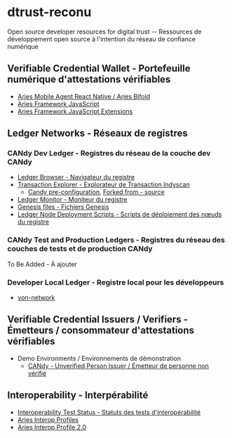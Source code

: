 # dtrust-reconu

Open source developer resources for digital trust --  Ressources de développement open source à l'intention du réseau de confiance numérique

## Verifiable Credential Wallet - Portefeuille numérique d'attestations vérifiables

- [Aries Mobile Agent React Native / Aries Bifold](https://github.com/hyperledger/aries-mobile-agent-react-native)
- [Aries Framework JavaScript](https://github.com/hyperledger/aries-framework-javascript)
- [Aries Framework JavaScript Extensions](https://github.com/hyperledger/aries-framework-javascript-ext)

## Ledger Networks - Réseaux de registres

### CANdy Dev Ledger - Registres du réseau de la couche dev CANdy

- [Ledger Browser - Navigateur du registre](https://candy-dev.idlab.org/)
- [Transaction Explorer - Explorateur de Transaction Indyscan](https://candyscan.idlab.org/)  
  - [Candy pre-configuration](https://github.com/IDLab-org/indyscan/tree/candy), [Forked from - source ](https://github.com/Patrik-Stas/indyscan)
- [Ledger Monitor - Moniteur du registre](https://candy.uptime.neoterictech.ca/)
- [Genesis files - Fichiers Genesis](./CANdy/dev)
- [Ledger Node Deployment Scripts - Scripts de déploiement des nœuds du registre](https://github.com/CQEN-QDCE/Candy)

### CANdy Test and Production Ledgers - Registres du réseau des couches de tests et de production CANdy

To Be Added - À ajouter

### Developer Local Ledger - Registre local pour les développeurs

- [von-network](https://github.com/bcgov/von-network)

## Verifiable Credential Issuers / Verifiers - Émetteurs / consommateur d'attestations vérifiables

- Demo Environments / Environnements de démonstration
  - [CANdy - Unverified Person Issuer / Émetteur de personne non vérifié](https://openvp-candy-dev.vonx.io/)

## Interoperability - Interpérabilité

- [Interoperability Test Status - Statuts des tests d'interopérabilité](https://aries-interop.info)
- [Aries Interop Profiles](https://github.com/hyperledger/aries-rfcs/tree/main/concepts/0302-aries-interop-profile)
- [Aries Interop Profile 2.0](https://github.com/hyperledger/aries-rfcs/tree/main/concepts/0302-aries-interop-profile#aries-interop-profile-version-20)

